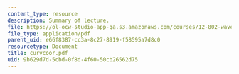 ```yaml
---
content_type: resource
description: Summary of lecture.
file: https://ol-ocw-studio-app-qa.s3.amazonaws.com/courses/12-802-wave-motions-in-the-ocean-and-atmosphere-spring-2004/9b629d7d5cbd0f8d4f6050cb26562d75_curvcoor.pdf
file_type: application/pdf
parent_uid: e66f8387-cc3a-8c27-8919-f58595a7d8c0
resourcetype: Document
title: curvcoor.pdf
uid: 9b629d7d-5cbd-0f8d-4f60-50cb26562d75
---
```


